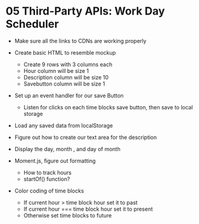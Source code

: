 # 05 Third-Party APIs: Work Day Scheduler

- Make sure all the links to CDNs are working properly

- Create basic HTML to resemble mockup
	- Create 9 rows with 3 columns each
	- Hour column will be size 1
	- Description column will be size 10
	- Savebutton column will be size 1

- Set up an event handler for our save Button
	- Listen for clicks on each time blocks save button, then save to local storage

- Load any saved data from localStorage

- Figure out how to create our text area for the description

- Display the day, month , and day of month 
- Moment.js, figure out formatting
	- How to track hours
	- startOf() function?

- Color coding of time blocks
	- If current hour > time block hour set it to past
	- If current hour === time block hour set it to present
	- Otherwise set time blocks to future